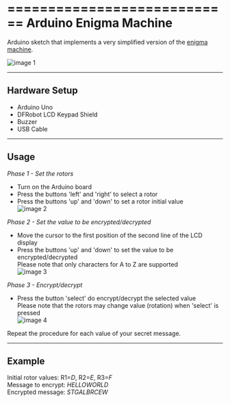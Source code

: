 ============================
Arduino Enigma Machine
============================

Arduino sketch that implements a very simplified version of the [enigma machine](https://en.wikipedia.org/wiki/Enigma_machine "Enigma Machine").

![image 1](images/enigma-machine-1.png) 

----------------------------------
Hardware Setup
----------------------------------
* Arduino Uno 
* DFRobot LCD Keypad Shield
* Buzzer
* USB Cable

----------------------------------
Usage
----------------------------------
*Phase 1 - Set the rotors*  
* Turn on the Arduino board
* Press the buttons 'left' and 'right' to select a rotor
* Press the buttons 'up' and 'down' to set a rotor initial value  
![image 2](images/enigma-machine-2.png)  

*Phase 2 - Set the value to be encrypted/decrypted*  
* Move the cursor to the first position of the second line of the LCD display
* Press the buttons 'up' and 'down' to set the value to be encrypted/decrypted  
  Please note that only characters for A to Z are supported  
![image 3](images/enigma-machine-3.png)  

*Phase 3 - Encrypt/decrypt*  
* Press the button 'select' do encrypt/decrypt the selected value  
  Please note that the rotors may change value (rotation) when 'select' is pressed  
![image 4](images/enigma-machine-4.png)  

Repeat the procedure for each value of your secret message.  

----------------------------------
Example
----------------------------------
Initial rotor values: R1=*D*, R2=*E*, R3=*F*  
Message to encrypt: *HELLOWORLD*  
Encrypted message: *STGALBRCEW*  
